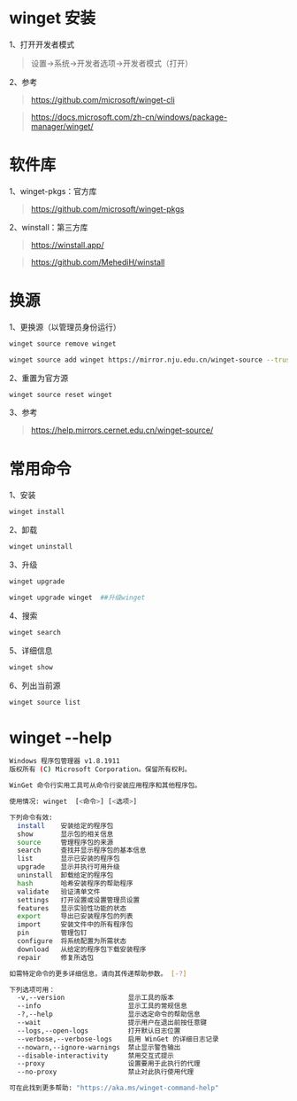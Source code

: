 # winget 安装

1、打开开发者模式

> 设置→系统→开发者选项→开发者模式（打开）

2、参考

> https://github.com/microsoft/winget-cli

> https://docs.microsoft.com/zh-cn/windows/package-manager/winget/

# 软件库

1、winget-pkgs：官方库

> https://github.com/microsoft/winget-pkgs

2、winstall：第三方库

> https://winstall.app/

> https://github.com/MehediH/winstall

# 换源

1、更换源（以管理员身份运行）

```sh
winget source remove winget
```

```sh
winget source add winget https://mirror.nju.edu.cn/winget-source --trust-level trusted
```

2、重置为官方源

```sh
winget source reset winget
```

3、参考

> https://help.mirrors.cernet.edu.cn/winget-source/

# 常用命令

1、安装

```sh
winget install
```

2、卸载

```sh
winget uninstall
```

3、升级

```sh
winget upgrade
```

```sh
winget upgrade winget  ##升级winget
```

4、搜索

```sh
winget search
```

5、详细信息

```sh
winget show
```

6、列出当前源

```sh
winget source list
```

# winget --help

```sh
Windows 程序包管理器 v1.8.1911
版权所有 (C) Microsoft Corporation。保留所有权利。

WinGet 命令行实用工具可从命令行安装应用程序和其他程序包。

使用情况: winget  [<命令>] [<选项>]

下列命令有效:
  install    安装给定的程序包
  show       显示包的相关信息
  source     管理程序包的来源
  search     查找并显示程序包的基本信息
  list       显示已安装的程序包
  upgrade    显示并执行可用升级
  uninstall  卸载给定的程序包
  hash       哈希安装程序的帮助程序
  validate   验证清单文件
  settings   打开设置或设置管理员设置
  features   显示实验性功能的状态
  export     导出已安装程序包的列表
  import     安装文件中的所有程序包
  pin        管理包钉
  configure  将系统配置为所需状态
  download   从给定的程序包下载安装程序
  repair     修复所选包

如需特定命令的更多详细信息，请向其传递帮助参数。 [-?]

下列选项可用：
  -v,--version                显示工具的版本
  --info                      显示工具的常规信息
  -?,--help                   显示选定命令的帮助信息
  --wait                      提示用户在退出前按任意键
  --logs,--open-logs          打开默认日志位置
  --verbose,--verbose-logs    启用 WinGet 的详细日志记录
  --nowarn,--ignore-warnings  禁止显示警告输出
  --disable-interactivity     禁用交互式提示
  --proxy                     设置要用于此执行的代理
  --no-proxy                  禁止对此执行使用代理

可在此找到更多帮助: "https://aka.ms/winget-command-help"
```
